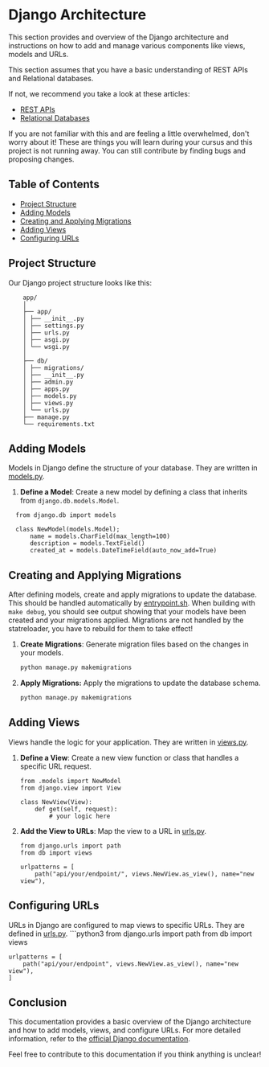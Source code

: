 # Django Architecture

This section provides and overview of the Django architecture and instructions on how to add and manage various components like views, models and URLs.

This section assumes that you have a basic understanding of REST APIs and Relational databases.

If not, we recommend you take a look at these articles:
*  [REST APIs](https://www.freecodecamp.org/news/how-to-use-rest-api/)
*  [Relational Databases](https://cloud.google.com/learn/what-is-a-relational-database?hl=de#:~:text=A%20relational%20database%20is%20a,structures%20relate%20to%20each%20other.)

If you are not familiar with this and are feeling a little overwhelmed, don't worry about it! These are things you will learn during your cursus and this project is not running away. You can still contribute by finding bugs and proposing changes.

## Table of Contents
- [Project Structure](#project-structure)
- [Adding Models](#adding-models)
- [Creating and Applying Migrations](#creating-and-applying-migrations)
- [Adding Views](#adding-views)
- [Configuring URLs](#configuring-urls)

## Project Structure

Our Django project structure looks like this:
```
    app/
    │
    ├── app/
    │ ├── __init__.py
    │ ├── settings.py
    │ ├── urls.py
    │ ├── asgi.py
    │ └── wsgi.py
    │
    ├── db/
    │ ├── migrations/
    │ ├── __init__.py
    │ ├── admin.py
    │ ├── apps.py
    │ ├── models.py
    │ ├── views.py
    │ └── urls.py
    ├── manage.py
    └── requirements.txt
```

## Adding Models

Models in Django define the structure of your database. They are written in [models.py](/app/db/models.py).

1. **Define a Model**: Create a new model by defining a class that inherits from `django.db.models.Model`.
  ```python3
    from django.db import models

    class NewModel(models.Model);
        name = models.CharField(max_length=100)
        description = models.TextField()
        created_at = models.DateTimeField(auto_now_add=True)
  ```

## Creating and Applying Migrations

After defining models, create and apply migrations to update the database. This should be handled automatically by [entrypoint.sh](/app/startup/entrypoint.sh). When building with `make debug`, you should see output showing that your models have been created and your migrations applied.
Migrations are not handled by the statreloader, you have to rebuild for them to take effect!

1. **Create Migrations**: Generate migration files based on the changes in your models.
    ```sh
    python manage.py makemigrations
    ```
2. **Apply Migrations:** Apply the migrations to update the database schema.
    ```sh
    python manage.py makemigrations
    ```

## Adding Views

Views handle the logic for your application. They are written in [views.py](/app/db/views.py).

1. **Define a View**: Create a new view function or class that handles a specific URL request.

    ```python3
    from .models import NewModel
    from django.view import View

    class NewView(View):
        def get(self, request):
            # your logic here
    ```
2. **Add the View to URLs**: Map the view to a URL in [urls.py](/app/app/urls.py).

    ```python3
    from django.urls import path
    from db import views

    urlpatterns = [
        path("api/your/endpoint/", views.NewView.as_view(), name="new view"),
    ```

## Configuring URLs

URLs in Django are configured to map views to specific URLs. They are defined in [urls.py](/app/app/urls.py).
    ```python3
    from django.urls import path
    from db import views

    urlpatterns = [
        path("api/your/endpoint", views.NewView.as_view(), name="new view"),
    ]

## Conclusion

This documentation provides a basic overview of the Django architecture and how to add models, views, and configure URLs. For more detailed information, refer to the [official Django documentation](https://docs.djangoproject.com/).

Feel free to contribute to this documentation if you think anything is unclear!
